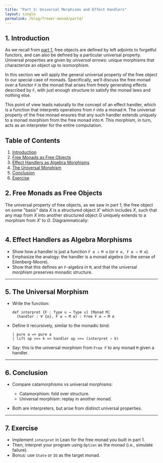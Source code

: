 ```yaml
---
title: "Part 3: Universal Morphisms and Effect Handlers"
layout: single
permalink: /blog/freeer-monad/part4/
---
```


##  1. <a name='Introduction'></a>Introduction
As we recall from [part 1](/blog/freeer-monad/part1/), free objects are defined by left adjoints to forgetful functors, and can also be defined by a particular universal property. Universal properties are given by *universal arrows*: unique morphisms that characterize an object up to isomorphism. 

In this section we will apply the general universal property of the free object to our special case of monads. Specifically, we’ll discuss the free monad over a functor `F` is the monad that arises from freely generating effects described by `F`, with just enough structure to satisfy the monad laws and nothing else.

This point of view leads naturally to the concept of an effect handler, which is a function that interprets operations from `F` into a monad `M`. The universal property of the free monad ensures that any such handler extends uniquely to a monad morphism from the free monad into `M`. This morphism, in turn, acts as an interpreter for the entire computation.

<!-- vscode-markdown-toc -->
## Table of Contents

1. [Introduction](#Introduction)
2. [Free Monads as Free Objects](#FreeMonadAsFreeObject)
3. [Effect Handlers as Algebra Morphisms](#Handlers)
4. [The Universal Morphism](#UnivMorphism)
5. [Conclusion](#Conclusion)
6. [Exercise](#Exercise)
<!-- /vscode-markdown-toc -->


##  2. <a name='FreeMonadAsFreeObject'></a>Free Monads as Free Objects

The universal property of free objects, as we saw in part 1, the free object on some "basis" data $X$ is a structured object $X'$ which includes $X$, such that any map from $X$ into another structured object $G$ uniquely extends to a morphism from $X'$ to $G$. Diagrammatically:

<div style="text-align: center;">
  <span style="display: inline-block;">
    <script type="text/tikz">
      \begin{tikzcd}[scale=2, column sep=huge, row sep=huge]
        {X'} && G \\
        \\
        X
        \arrow["{\hat{h}}", dashed, from=1-1, to=1-3]
        \arrow["\iota", from=3-1, to=1-1]
        \arrow["h"', from=3-1, to=1-3]
      \end{tikzcd}
    </script>
  </span>
</div>


## 4. Effect Handlers as Algebra Morphisms

* Show how a handler is just a function `F α → M α` (or `∀ α, F α → M α`).
* Emphasize the analogy: the handler is a monad algebra (in the sense of Eilenberg-Moore).
* Show that this defines an `F`-algebra in `M`, and that the universal morphism preserves monadic structure.

---

## 5. The Universal Morphism

* Write the function:

  ```lean
  def interpret {F : Type u → Type v} [Monad M]
    (handler : ∀ {α}, F α → M α) : Free F α → M α
  ```
* Define it recursively, similar to the monadic bind:

  ```lean
  | pure a => pure a
  | lift op >>= k => handler op >>= (interpret ∘ k)
  ```
* Say: this is the universal morphism from `Free F` to any monad `M` given a handler.

---

## 6. Conclusion

* Compare catamorphisms vs universal morphisms:

  * Catamorphism: fold over structure.
  * Universal morphism: replay in another monad.
* Both are interpreters, but arise from distinct universal properties.

---

## 7. Exercise

* Implement `interpret` in Lean for the free monad you built in part 1.
* Then, interpret your program using `Option` as the monad (i.e., simulate failure).
* Bonus: use `State` or `IO` as the target monad.
